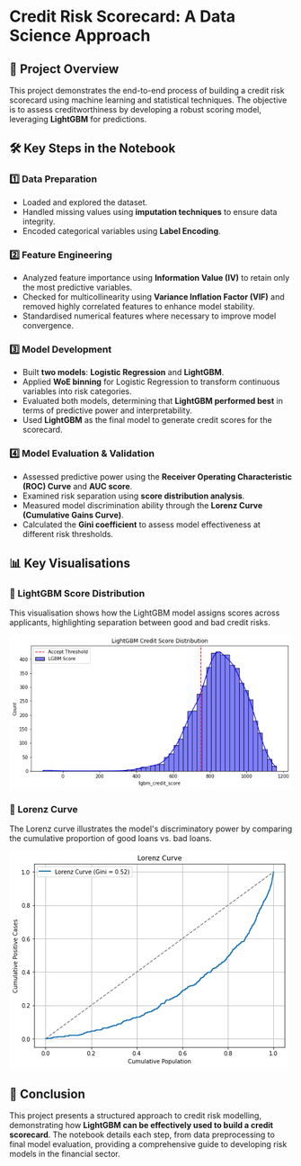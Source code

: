 # Credit Risk Scorecard: A Data Science Approach

## 📌 Project Overview
This project demonstrates the end-to-end process of building a credit risk scorecard using machine learning and statistical techniques. The objective is to assess creditworthiness by developing a robust scoring model, leveraging **LightGBM** for predictions.

## 🛠 Key Steps in the Notebook

### 1️⃣ Data Preparation
- Loaded and explored the dataset.
- Handled missing values using **imputation techniques** to ensure data integrity.
- Encoded categorical variables using **Label Encoding**.

### 2️⃣ Feature Engineering
- Analyzed feature importance using **Information Value (IV)** to retain only the most predictive variables.
- Checked for multicollinearity using **Variance Inflation Factor (VIF)** and removed highly correlated features to enhance model stability.
- Standardised numerical features where necessary to improve model convergence.

### 3️⃣ Model Development
- Built **two models**: **Logistic Regression** and **LightGBM**.
- Applied **WoE binning** for Logistic Regression to transform continuous variables into risk categories.
- Evaluated both models, determining that **LightGBM performed best** in terms of predictive power and interpretability.
- Used **LightGBM** as the final model to generate credit scores for the scorecard.

### 4️⃣ Model Evaluation & Validation
- Assessed predictive power using the **Receiver Operating Characteristic (ROC) Curve** and **AUC score**.
- Examined risk separation using **score distribution analysis**.
- Measured model discrimination ability through the **Lorenz Curve (Cumulative Gains Curve)**.
- Calculated the **Gini coefficient** to assess model effectiveness at different risk thresholds.

## 📊 Key Visualisations

### 🔹 LightGBM Score Distribution
This visualisation shows how the LightGBM model assigns scores across applicants, highlighting separation between good and bad credit risks.

![Score Distribution](images/score_dist.png)

### 🔹 Lorenz Curve
The Lorenz curve illustrates the model's discriminatory power by comparing the cumulative proportion of good loans vs. bad loans.

![Lorenz Curve](images/lorenz.png)

## 🎯 Conclusion
This project presents a structured approach to credit risk modelling, demonstrating how **LightGBM can be effectively used to build a credit scorecard**. The notebook details each step, from data preprocessing to final model evaluation, providing a comprehensive guide to developing risk models in the financial sector.